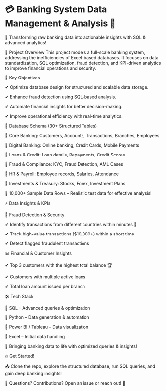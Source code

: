 # 💳 Banking System Data Management & Analysis 🏦

🚀 Transforming raw banking data into actionable insights with SQL & advanced analytics!

📌 Project Overview
This project models a full-scale banking system, addressing the inefficiencies of Excel-based databases. It focuses on data standardization, SQL optimization, fraud detection, and KPI-driven analytics to improve financial operations and security.

🔹 Key Objectives

✔ Optimize database design for structured and scalable data storage.

✔ Enhance fraud detection using SQL-based analysis.

✔ Automate financial insights for better decision-making.

✔ Improve operational efficiency with real-time analytics.


🏦 Database Schema (30+ Structured Tables)

🔹 Core Banking: Customers, Accounts, Transactions, Branches, Employees

🔹 Digital Banking: Online banking, Credit Cards, Mobile Payments

🔹 Loans & Credit: Loan details, Repayments, Credit Scores

🔹 Fraud & Compliance: KYC, Fraud Detection, AML Cases

🔹 HR & Payroll: Employee records, Salaries, Attendance

🔹 Investments & Treasury: Stocks, Forex, Investment Plans


📂 10,000+ Sample Data Rows – Realistic test data for effective analysis!


⚡ Data Insights & KPIs

🔎 Fraud Detection & Security

✔ Identify transactions from different countries within minutes 🚨

✔ Track high-value transactions ($10,000+) within a short time

✔ Detect flagged fraudulent transactions


📊 Financial & Customer Insights

✔ Top 3 customers with the highest total balance 🏆

✔ Customers with multiple active loans

✔ Total loan amount issued per branch


🛠 Tech Stack

🔹 SQL – Advanced queries & optimization

🔹 Python – Data generation & automation

🔹 Power BI / Tableau – Data visualization

🔹 Excel – Initial data handling



🎯 Bringing banking data to life with optimized queries & insights!


🔥 Get Started!

📥 Clone the repo, explore the structured database, run SQL queries, and gain deep banking insights!


💬 Questions? Contributions? Open an issue or reach out! 🚀


